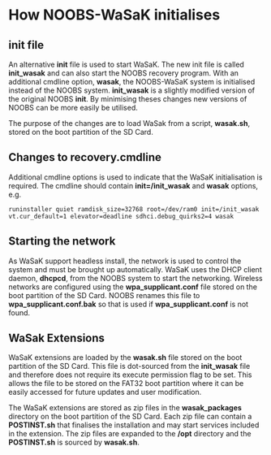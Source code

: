 How NOOBS-WaSaK initialises
===========================

init file
---------

An alternative **init** file is used to start WaSaK. The new init file is called **init_wasak** and can also start the NOOBS recovery program. With an additional cmdline option, **wasak**, the NOOBS-WaSaK system is initialised instead of the NOOBS system. **init_wasak** is a slightly modified version of the original NOOBS **init**. By minimising theses changes new versions of NOOBS can be more easily be utilised.

The purpose of the changes are to load WaSak from a script, **wasak.sh**, stored on the boot partition of the SD Card.

Changes to recovery.cmdline
---------------------------

Additional cmdline options is used to indicate that the WaSaK initialisation is required. The cmdline should contain **init=/init_wasak** and **wasak** options, e.g.

```
runinstaller quiet ramdisk_size=32768 root=/dev/ram0 init=/init_wasak vt.cur_default=1 elevator=deadline sdhci.debug_quirks2=4 wasak
```

Starting the network
--------------------

As WaSaK support headless install, the network is used to control the system and must be brought up automatically. WaSaK uses the DHCP client daemon, **dhcpcd**, from the NOOBS system to start the networking. Wireless networks are configured using the **wpa_supplicant.conf** file stored on the boot partition of the SD Card. NOOBS renames this file to **wpa_supplicant.conf.bak** so that is used if **wpa_supplicant.conf** is not found.

WaSak Extensions
----------------

WaSaK extensions are loaded by the **wasak.sh** file stored on the boot partition of the SD Card. This file is dot-sourced from the **init_wasak** file and therefore does not require its execute permission flag to be set. This allows the file to be stored on the FAT32 boot partition where it can be easily accessed for future updates and user modification.

The WaSaK extensions are stored as zip files in the **wasak_packages** directory on the boot partition of the SD Card. Each zip file can contain a **POSTINST.sh** that finalises the installation and may start services included in the extension. The zip files are expanded to the **/opt** directory and the **POSTINST.sh** is sourced by **wasak.sh**.
